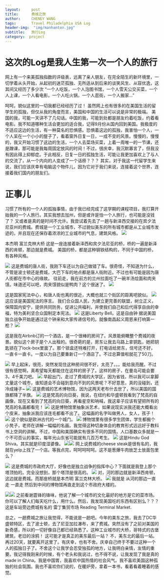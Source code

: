 ```yaml
---
layout:     post
title:      费城之旅
author:     CHENEY WANG
tags: 		Travel Philadelphia USA Log
header-img:  "img/manhanton.jpg"
subtitle:  	旅行Log
category:  project
---
```

<!-- Start Writing Below in Markdown -->

# 这次的Log是我人生第一次一个人的旅行
网上有一个来美孤独指数的评级表，远离了亲人朋友，在完全陌生的新环境里，一切学着从头开始，从起初的迷茫孤独、无所适从到后来的谈笑风生、从容优逸，这其间又经历了多少次 “一个人吃饭，一个人泡图书馆，一个人雪天公交买菜，一个人上课，一个人看电影，一个人吃火锅，一个人逛街，一个人搬家...”

呵呵，貌似这里的一切我都已经经历了过！ 虽然网上也有很多的在美国生活的留学生的孤独，但仅从我的角度而言，美国和中国的生活可以说是非常的极端。
美国的我，可能一天讲不了几句话。中国的我，可能到处都是朋友约着吃饭，约着看电影。我不知道哪种生活会更加的适合我，记得9月份从国内回到美国。我极度的不适应这边的生活，有一种莫名的恐惧感。恐惧着这边的孤独，我害怕一个人，一个人呆在一个小小的屋子了，看着窗外日复一日，一成不变的风景。慢慢的，慢慢的，我又开始习惯了这边的生活，一个人去菜场买菜，上着一周唯一的一节课，还是蹭课，那可能是我每周固定放风的时间！不过，很庆幸，我沉默寡言了，但我没有因此得上抑郁症。于此相反，日复一日的孤独生活，可能让我更加喜欢上了与人的交流了，从一个内向的人变成了一个话痨？？？ 其实，对于我这一代留学生来说，我们应该庆幸有电脑这个物件儿，因为它对于我们来说，连接着这个世界，连接着我们国内的朋友们。

# 正事儿
习惯了所有的一个人的孤独事情，由于我已经完成了这学期的课程项目，我打算开始我的一个人旅行。其实我想去加州，但是或许是怕一个人旅行，也可能是没钱了？ 又或者是真的是时间不允许。我尝试着先去了一趟与新泽西交接的在宾夕法尼亚州的费城。费城是一个工业城市，不过貌似美东的所有城市都是从工业城市发迹的，并且现在还保存着浓浓的工业城市的气息，建筑风格。
![](/img/travelphoto/Philadephia/1091544132324_.pic_hd.jpg)

本杰明 富兰克林大桥
这是一座连接着新泽西和宾夕法尼亚的桥，桥的一遍是新泽西的肯顿，那边就是费城。 美国的桥，都是这种钢铁结构的，不同于中国的桥，有各种风格。

![](/img/travelphoto/Philadephia/861544131351_.pic_hd.jpg)
这是费城的唐人街，我刚下车还以为自己做错了车。很奇怪，不知道为什么，不管是波士顿还是费城，大巴下车的地点都是唐人街附近。不过也有可能是因为唐人街都在市中心的缘故。 往前走，我在前方的兰州拉面吃了一碗羊汤烩面和肉夹馍。味道还可以吧，肉夹馍貌似是鸭肉？这个很迷了。
![](/img/travelphoto/Philadephia/881544131354_.pic_hd.jpg)

这是国家宪法中心，和唐人街也离的很近，大概也就三个街区的距离吧貌似。
![](/img/travelphoto/Philadephia/891544131356_.pic_hd.jpg)
这应该是美国宪法的序言。
我们合众国人民，为建立更完善的联盟，树立正义，保障国内安宁，提供共同防务，促进公共福利，并使我们自己和后代得享自由的幸福，特为美利坚合众国制定本宪法。
![](/img/travelphoto/Philadephia/901544131358_.pic_hd.jpg)
这是Liberty Bell。这是自由钟 据说美国独立战争开始是通过这个钟来和大家传递信号的。就像南昌起义周恩来打响第一枪？
![](/img/travelphoto/Philadephia/911544131360_.pic_hd.jpg)

这是我在Airbnb订的一个酒店，是一个很棒的房间了。风景能俯瞰整个费城的夜景。貌似这个房子是个人出租的。很奇葩的是，房东让我去马路上拿钥匙，她把钥匙锁在了lock-box里面了。那个锁盒还特难打开，打电话给房东，信号还不好，一直卡一直卡。一度以为自己要重新订一个酒店了。不过总算值啦就花了50刀。

![](/img/travelphoto/Philadephia/921544131362_.pic_hd.jpg)
早上起床，很亮，突然发现住这种房间很不好，太亮了。。。能给我亮醒。不过很有感觉啊，真希望每天都能住在这样的房子了。这样的房子，在曼岛可能会要3，4千美刀吧。
![](/img/travelphoto/Philadephia/931544131364_.pic_hd.jpg)
早起出门，走过了费城的大学区，因为省钱，所以我可以拿脚丈量这个城市，谁知道会不会碰到意向不到的风景呢？不好意思，真的没碰到，还冷成锤子~
![](/img/travelphoto/Philadephia/991544131408_.pic_hd.jpg)
这是费城的艺术博物馆，因为这两天老布什去世了，所以美国的国旗都降了半旗。
![](/img/travelphoto/Philadephia/941544131400_.pic_hd.jpg)
这是梵高的向日葵，我说，在纽约和华盛顿我看到了梵高的自画像，现在又看到了梵高的向日葵，再看星空和呐喊，我这辈子应该有望把所有的梵高的名画都看完！
![](/img/travelphoto/Philadephia/951544131402_.pic_hd.jpg)
这是博物馆里抽象派艺术，如果说现实派我还能大概看出个皮来，抽象派我应该连毛都看不出了。这幅画的名字叫做男人，女人，孩子！
![](/img/travelphoto/Philadephia/961544131403_.pic_hd.jpg)
这个貌似是欧洲古代的一个城门。
![](/img/travelphoto/Philadephia/971544131405_.pic_hd.jpg)
博物馆里有很多学生团体，学生都搬个小凳子，老师在讲解一幅幅的名画。我觉得这种切身体会的教育形式远远好于教科书上空洞的讲解。不过，中国和美国确实有很多不同的国情。人口基数众多就是一个不可否认的事实，每年光山东省可能就有几百万考生。
![](/img/travelphoto/Philadephia/981544131406_.pic_hd.jpg)
这是Hindu God Shiva。其实就是印度湿婆像。
![](/img/travelphoto/Philadephia/1001544131409_.pic_hd.jpg)![](/img/travelphoto/Philadephia/1011544131410_.pic_hd.jpg)
网上说费城的cheese steak是很有名的，我就在yelp上找了一个店。等我点完，呵呵呵呵呵。这不是葱爆牛肉放芝士放面包里么？

![](/img/travelphoto/Philadephia/1021544131412_.pic_hd.jpg)
这是费城的市政府大厅，好像也是独立战争的指挥中心？下面就是我登上那个塔顶拍的。完全没想到，那个塔顶是很高的。
![](/img/travelphoto/Philadephia/1031544131442_.pic_hd.jpg)
对，河的那边就是新泽西肯顿，这边就是费城。而那座桥就是本杰明 富兰克林大桥。
![](/img/travelphoto/Philadephia/1041544131444_.pic_hd.jpg)
我就是 从河的那边一直走 一直走 然后到中间的博物馆再直走到这个市政府大楼的。

![](/img/travelphoto/Philadephia/1051544131446_.pic_hd.jpg)![](/img/travelphoto/Philadephia/1061544131447_.pic_hd.jpg)
之前看谢霆锋的锋味，他说了解一个城市的文化最好的地方是它的菜市场。你可以了解人们每天吃什么，用什么。然后，我发现美国吃的东西有区别么？？？  这是车站旁边费城有名的 雷丁集贸市场 Reading Terminal Market.

总之，一趟费城之旅让我觉得，不能说是一趟吧。今年的美东之旅，我去了DC华盛顿特区，去了波士顿，去了尼亚加拉瀑布，来了费城。突然没有了之前对美国的新奇感，所以的一切好像自己都已经熟悉了。这种工业城市的大桥，哥特式的古堡建筑，老旧的涂鸦！ 这可能才是真正的美东最后一站？ 不，美东北的最后一站。 再过20天，就要离开这里了。有庆幸，也有不舍。庆幸自己终于不要过这种一个人的孤独日子了。不舍这个让我学会忍受独孤的地方，让我明白亲情，友情的重要。我记得我刚来的时候，有个老头和我说过，也不得不说，让我发现了我是真的made in China。我是中国胃，我喜欢中国热情的社会风气。我不喜欢美国这种孤独的社会氛围。我也不喜欢你们说的，在暖炉旁，拿着一本书，看着看着睡着的感觉。


